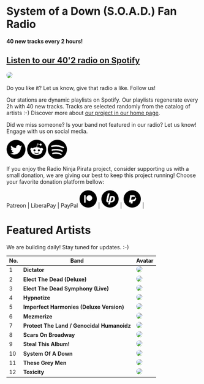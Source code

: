 # System of a Down (S.O.A.D.) Fan Radio

**40 new tracks every 2 hours!**


## [Listen to our 40'2 radio on Spotify](https://open.spotify.com/playlist/2r3T5Jt72Jpcnia2rKtjDI?si=ZdYG_RqARLuwLiUUaCkHJg)

<a href="https://open.spotify.com/playlist/2r3T5Jt72Jpcnia2rKtjDI?si=ZdYG_RqARLuwLiUUaCkHJg" target="_blank"><img src="https://mosaic.scdn.co/640/ab67616d0000b2732dc63e977bd5101072adcef6ab67616d0000b27330d45198d0c9e8841f9a9578ab67616d0000b273869e711ac5cbb1460801e0e0ab67616d0000b273c8c79a39007e7f8e48393eac" height="300" width="auto" style="border-radius:50%"></a>

Do you like it? Let us know, give that radio a like. Follow us!


Our stations are dynamic playlists on Spotify. Our playlists regenerate every 2h with 40 new tracks. Tracks are selected randomly from the catalog of artists :-) Discover more about [our project in our home page](https://radioninjapirata.github.io).

Did we miss someone? Is your band not featured in our radio? Let us know! Engage with us on social media.

<p>
    <a href="https://twitter.com/RNinjaPirata" target="_blank"><img src="assets/twitter_button.png" alt="twitter" height="50" width="50" /></a>
    <a href="https://www.reddit.com/r/RadioNinjaPirata/" target="_blank"><img src="assets/reddit_button.png" alt="reddit" height="50" width="50" /></a>
    <a href="https://open.spotify.com/user/pagbz485dhfowwiza5wc9cwh8?si=XVuH5a3NQ8Ohft-yPC5XBA" target="_blank"><img src="assets/spotify_button.png" alt="spotify" height="50" width="50" /></a>
</p>


If you enjoy the Radio Ninja Pirata project, consider supporting us with a small donation, we are giving our best to keep this project running! Choose your favorite donation platform bellow:

 Patreon | LiberaPay | PayPal
<a href="https://www.patreon.com/radioninjapirata" target="_blank"><img src="assets/patreon_black_logo_500x500.png" alt="patreon" height="45" width="45" /></a> | <a href="https://liberapay.com/RadioNinjaPirata/donate" target="_blank"><img src="assets/liberapay_logo_500x500.png" alt="liberapay" height="45" width="45" /></a> | <a href="https://www.paypal.com/cgi-bin/webscr?cmd=_s-xclick&hosted_button_id=TWGZ3KKDLEDUE&source=url" target="_blank"><img src="assets/paypal_black_logo_500x500.png" alt="paypal" height="45" width="45" /></a> |


# Featured Artists

We are building daily! Stay tuned for updates. :-)

No. | Band | Avatar
--- | ---- | ------
1 | **Dictator** | <a href="https://open.spotify.com/album/4cUVZzT8zNBkHjBfd4WiWS?si=3nWNWFqhTECHiWYvd426JQ" target="_blank"><img src="https://i.scdn.co/image/ab67616d00001e02a867435c4c44dec3733433cd" height="100" width="auto" style="border-radius:50%"></a>
2 | **Elect The Dead (Deluxe)** | <a href="https://open.spotify.com/album/4QxqpP6peduwboJWJDOO9H?si=uhGj3iReQ3S2KKUZRKfscA" target="_blank"><img src="https://i.scdn.co/image/ab67616d00001e02869e711ac5cbb1460801e0e0" height="100" width="auto" style="border-radius:50%"></a>
3 | **Elect The Dead Symphony (Live)** | <a href="https://open.spotify.com/album/1ETn823786DqZRHn5ER8bv?si=GOu4DFjxQ5qfewih4HNnQg" target="_blank"><img src="https://i.scdn.co/image/ab67616d00001e022ab7c92b92825908d4efcdc3" height="100" width="auto" style="border-radius:50%"></a>
4 | **Hypnotize** | <a href="https://open.spotify.com/album/1UeOoLhpWzpuM5cWQsbCXg?si=tP42z-T7Sji4Mt24y6trfg" target="_blank"><img src="https://i.scdn.co/image/ab67616d00001e02a2982eadad9b21912ed6c2e8" height="100" width="auto" style="border-radius:50%"></a>
5 | **Imperfect Harmonies (Deluxe Version)** | <a href="https://open.spotify.com/album/3jltPy1v1DT3CaqLBoIEUa?si=pzIREmFoQD2MpOYH3M7n8g" target="_blank"><img src="https://i.scdn.co/image/ab67616d00001e02c8c79a39007e7f8e48393eac" height="100" width="auto" style="border-radius:50%"></a>
6 | **Mezmerize** | <a href="https://open.spotify.com/album/0cn6MHyx4YuZauaB7Pb66o?si=CAuQfc_nSyyixu9c72q2-A" target="_blank"><img src="https://i.scdn.co/image/ab67616d00001e02c65f8d04502eeddbdd61fa71" height="100" width="auto" style="border-radius:50%"></a>
7 | **Protect The Land / Genocidal Humanoidz** | <a href="https://open.spotify.com/album/00OQIrRjQgZmacSnjK8L7M" target="_blank"><img src="https://i.scdn.co/image/ab67616d00001e02ba00e990d1520a4cde41ce0c" height="100" width="auto" style="border-radius:50%"></a>
8 | **Scars On Broadway** | <a href="https://open.spotify.com/album/534jj1eAGpmBM3kebGVMRI?si=mCnEXnuWRiqeoH51VRSSWg" target="_blank"><img src="https://i.scdn.co/image/ab67616d00001e02a57ca9e47d038be31c9aee9d" height="100" width="auto" style="border-radius:50%"></a>
9 | **Steal This Album!** | <a href="https://open.spotify.com/album/6lA1sGw7eCv27bcpd5E0wT?si=CCxst2uPTsqht2lMMnpPfQ" target="_blank"><img src="https://i.scdn.co/image/ab67616d00001e027cf4c0d42c5b62c9deebdcd8" height="100" width="auto" style="border-radius:50%"></a>
10 | **System Of A Down** | <a href="https://open.spotify.com/album/3sSfjX4fhZonjyZ10x0l0f?si=W_A2JXcrTGOSovyYCIb45Q" target="_blank"><img src="https://i.scdn.co/image/ab67616d00001e022dc63e977bd5101072adcef6" height="100" width="auto" style="border-radius:50%"></a>
11 | **These Grey Men** | <a href="https://open.spotify.com/album/6FlzoV3wiT1obKbu3aePZK?si=jAUVbwg7QMiB9pg1OSrWig" target="_blank"><img src="https://i.scdn.co/image/ab67616d00001e02401dd486dc6d75239968ef86" height="100" width="auto" style="border-radius:50%"></a>
12 | **Toxicity** | <a href="https://open.spotify.com/album/6jWde94ln40epKIQCd8XUh?si=UeTLnOsgTsGpxOKXtpQ6XQ" target="_blank"><img src="https://i.scdn.co/image/ab67616d00001e0230d45198d0c9e8841f9a9578" height="100" width="auto" style="border-radius:50%"></a>